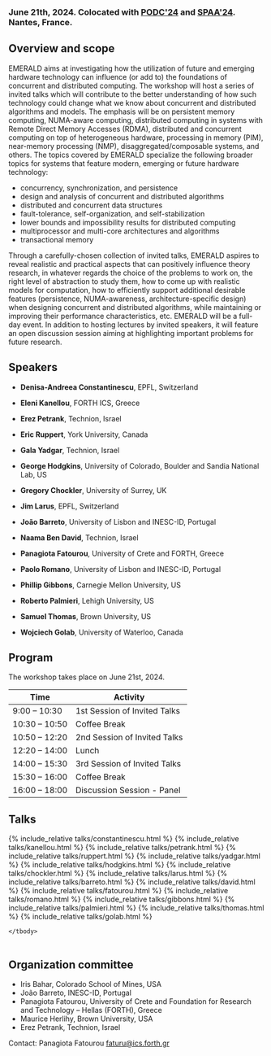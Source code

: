 <!-- # 1st Workshop on Distributed Computing with Emerging Hardware Technology -->

<!-- ### In conjunction with [PODC'24](https://www.podc.org/podc2024/), Nantes, France, June 17-21, 2024 -->

### June 21th, 2024. Colocated with [PODC'24](https://www.podc.org/podc2024/) and [SPAA'24](https://spaa.acm.org/). Nantes, France.

## Overview and scope

EMERALD aims at investigating how the utilization of future and emerging hardware technology can influence (or add to) the foundations of concurrent and distributed computing. The workshop will host a series of invited talks which will contribute to the better understanding of how such technology could change what we know about concurrent and distributed algorithms and models. The emphasis will be on persistent memory computing, NUMA-aware computing, distributed computing in systems with Remote Direct Memory Accesses (RDMA), distributed and concurrent computing on top of heterogeneous hardware, processing in memory (PIM), near-memory processing (NMP), disaggregated/composable systems, and others. 
The topics covered by EMERALD specialize the following broader topics for systems that feature modern, emerging or future hardware technology:

- concurrency, synchronization, and persistence 
- design and analysis of concurrent and distributed algorithms
- distributed and concurrent data structures
- fault-tolerance, self-organization, and self-stabilization
- lower bounds and impossibility results for distributed computing
- multiprocessor and multi-core architectures and algorithms
- transactional memory

Through a carefully-chosen collection of invited talks, EMERALD aspires to reveal realistic and practical aspects that can positively influence theory research, in whatever regards the choice of the problems to work on, the right level of abstraction to study them, how to come up with realistic models for computation, how to efficiently support additional desirable features (persistence, NUMA-awareness, architecture-specific design) when designing concurrent and distributed algorithms, while maintaining or improving their performance characteristics, etc. 
EMERALD will be a full-day event.  In addition to hosting lectures by invited speakers, it will feature an open discussion session aiming at highlighting important problems for future research. 


## Speakers

- **Denisa-Andreea Constantinescu**, EPFL, Switzerland

- **Eleni Kanellou**, FORTH ICS, Greece

- **Erez Petrank**, Technion, Israel

- **Eric Ruppert**, York University, Canada

- **Gala Yadgar**, Technion, Israel

- **George Hodgkins**, University of Colorado, Boulder and Sandia National Lab, US

- **Gregory Chockler**, University of Surrey, UK

- **Jim Larus**, EPFL, Switzerland

- **João Barreto**, University of Lisbon and INESC-ID, Portugal

 - **Naama Ben David**, Technion, Israel

- **Panagiota Fatourou**, University of Crete and FORTH, Greece

- **Paolo Romano**, University of Lisbon and INESC-ID, Portugal

- **Phillip Gibbons**, Carnegie Mellon University, US

- **Roberto Palmieri**, Lehigh University, US

- **Samuel Thomas**, Brown University, US

- **Wojciech Golab**, University of Waterloo, Canada


## Program

The workshop takes place on June 21st, 2024. 

| Time  | Activity  |
|---|---|
| 9:00 – 10:30 |	1st Session of Invited Talks |
| 10:30 – 10:50 |	Coffee Break |
| 10:50 – 12:20 |	2nd Session of Invited Talks |
| 12:20 – 14:00 |	Lunch |
| 14:00 – 15:30 |	3rd Session of Invited Talks |
| 15:30 – 16:00 |	Coffee Break |
| 16:00  – 18:00 | Discussion Session - Panel |



## Talks

<table>
    <tbody>
{% include_relative talks/constantinescu.html %}
{% include_relative talks/kanellou.html %}
{% include_relative talks/petrank.html %}
{% include_relative talks/ruppert.html %}
{% include_relative talks/yadgar.html %}
{% include_relative talks/hodgkins.html %}
{% include_relative talks/chockler.html %}
{% include_relative talks/larus.html %}
{% include_relative talks/barreto.html %}
{% include_relative talks/david.html %}
{% include_relative talks/fatourou.html %}
{% include_relative talks/romano.html %}
{% include_relative talks/gibbons.html %}
{% include_relative talks/palmieri.html %}
{% include_relative talks/thomas.html %}
{% include_relative talks/golab.html %}

    </tbody>
</table>







## Organization committee

- Iris Bahar, Colorado School of Mines, USA
- João Barreto, INESC-ID, Portugal
- Panagiota Fatourou, University of Crete and Foundation for Research and Technology – Hellas
(FORTH), Greece
- Maurice Herlihy, Brown University, USA
- Erez Petrank, Technion, Israel

Contact: Panagiota Fatourou <faturu@ics.forth.gr>



